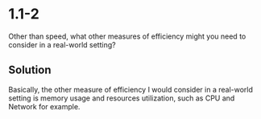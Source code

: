# 1.1-2
Other than speed, what other measures of efficiency might you need to consider in a real-world setting?

## Solution

Basically, the other measure of efficiency I would consider in a real-world setting is memory usage and resources utilization, such as CPU and Network for example.